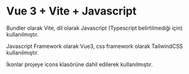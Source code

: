 # Vue 3 + Vite + Javascript

Bundler olarak Vite, dil olarak Javascript (Typescript belirtilmediği için) kullanılmıştır.

Javascript Framework olarak Vue3, css framework olarak TailwindCSS kullanılmıştır.

İkonlar projeye icons klasörüne dahil edilerek kullanılmıştır.

